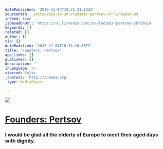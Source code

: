```yaml
---
datePublished: '2016-11-04T18:31:31.133Z'
sourcePath: _posts/2016-10-30-vladimir-pertsov-or-linkedin.md
inFeed: true
isBasedOnUrl: 'https://ru.linkedin.com/in/vladimir-pertsov-3b728610'
keywords: []
related: []
author: []
via: {}
dateModified: '2016-11-04T18:31:30.367Z'
title: 'Founders: Pertsov'
app_links: []
publisher: {}
description: ''
inLanguage: ru
starred: false
_context: 'http://schema.org'
_type: MediaObject

---
```

![](https://the-grid-user-content.s3-us-west-2.amazonaws.com/29c7c18a-4f74-4e7e-ae54-1259bf91f431.png)

# [Founders: Pertsov][0]

### I would be glad all the elderly of Europe to meet their aged days with dignity.

[0]: https://ru.linkedin.com/in/vladimir-pertsov-3b728610 "Founders: Pertsov"